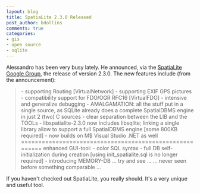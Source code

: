 ```yaml
---
layout: blog
title: SpatiaLite 2.3.0 Released
post_author: bdollins
comments: true
categories:
- gis
- open source
- sqlite
---
```


Alessandro has been very busy lately. He announced, via the <a href="http://groups.google.com/group/spatialite-users">SpatiaLite Google Group</a>, the release of version 2.3.0. The new features include (from the announcement):

<blockquote>
- supporting Routing [VirtualNetwork]
- supporting EXIF GPS pictures
- compatibility support for FDO/OGR RFC16 [VirtualFDO]
- intensive and generalize debugging
- AMALGAMATION: all the stuff put in a single source, as SQLite already does a complete SpatialDBMS engine in just 2 (two) C sources
- clear separation between the LIB and the TOOLs
- libspatialite-2.3.0 now includes libsqlite; linking a single library allow to support a full SpatialDBMS engine [some 800KB required]
- now builds on M$ Visual Studio .NET as well
========================================================
enhanced GUI-tool:
- color SQL syntax
- full DB self-initialization during creation
  [using init_spatialite.sql is no longer required]
- introducing MEMORY-DB ... try and see ...
  ... never seen before something comparable ...
</blockquote>

If you haven't checked out SpatiaLite, you really should. It's a very unique and useful tool.